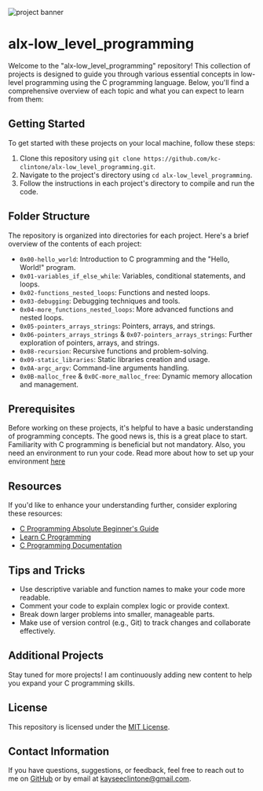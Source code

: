 ![project banner](https://miro.medium.com/max/3806/1*t9TvYEcUh-XmyzT3_0BlGg.jpeg)

# alx-low_level_programming

Welcome to the "alx-low_level_programming" repository! This collection of projects is designed to guide you through various essential concepts in low-level programming using the C programming language. Below, you'll find a comprehensive overview of each topic and what you can expect to learn from them:

## Getting Started

To get started with these projects on your local machine, follow these steps:

1. Clone this repository using `git clone https://github.com/kc-clintone/alx-low_level_programming.git`.
2. Navigate to the project's directory using `cd alx-low_level_programming`.
3. Follow the instructions in each project's directory to compile and run the code.

## Folder Structure

The repository is organized into directories for each project. Here's a brief overview of the contents of each project:

- `0x00-hello_world`: Introduction to C programming and the "Hello, World!" program.
- `0x01-variables_if_else_while`: Variables, conditional statements, and loops.
- `0x02-functions_nested_loops`: Functions and nested loops.
- `0x03-debugging`: Debugging techniques and tools.
- `0x04-more_functions_nested_loops`: More advanced functions and nested loops.
- `0x05-pointers_arrays_strings`: Pointers, arrays, and strings.
- `0x06-pointers_arrays_strings` & `0x07-pointers_arrays_strings`: Further exploration of pointers, arrays, and strings.
- `0x08-recursion`: Recursive functions and problem-solving.
- `0x09-static_libraries`: Static libraries creation and usage.
- `0x0A-argc_argv`: Command-line arguments handling.
- `0x0B-malloc_free` & `0x0C-more_malloc_free`: Dynamic memory allocation and management.

## Prerequisites

Before working on these projects, it's helpful to have a basic understanding of programming concepts. The good news is, this is a great place to start. Familiarity with C programming is beneficial but not mandatory. Also, you need an environment to run your code. Read more about how to set up your environment [here](https://github.com/kc-clintone/getting_started_with_c_programming)

## Resources

If you'd like to enhance your understanding further, consider exploring these resources:

- [C Programming Absolute Beginner's Guide](https://www.pearson.com/store/p/c-programming-absolute-beginners-guide/P100000175948)
- [Learn C Programming](https://www.learn-c.org/)
- [C Programming Documentation](https://devdocs.io/c/)

## Tips and Tricks

- Use descriptive variable and function names to make your code more readable.
- Comment your code to explain complex logic or provide context.
- Break down larger problems into smaller, manageable parts.
- Make use of version control (e.g., Git) to track changes and collaborate effectively.

## Additional Projects

Stay tuned for more projects! I am continuously adding new content to help you expand your C programming skills.

## License

This repository is licensed under the [MIT License](LICENSE).

## Contact Information

If you have questions, suggestions, or feedback, feel free to reach out to me on [GitHub](https://github.com/kc-clintone) or by email at kayseeclintone@gmail.com.
